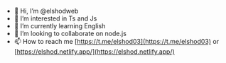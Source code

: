 - 👋 Hi, I’m @elshodweb
- 👀 I’m interested in Ts and Js
- 🌱 I’m currently learning English
- 💞️ I’m looking to collaborate on node.js
- 📫 How to reach me [https://t.me/elshod03](https://t.me/elshod03) or [https://elshod.netlify.app/](https://elshod.netlify.app/) 

